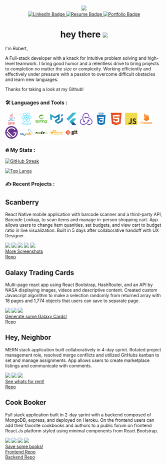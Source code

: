 <img align="center" src="https://komarev.com/ghpvc/?username=rneyrinck&style=flat-square&color=blue" alt=""/>

<div align="center">
  <img src='https://media.giphy.com/media/HwBlFQZFcAoUcPHZdX/giphy.gif' width="100"/>
  </div>
<div id="badges" align="center">
  <a href="https://www.linkedin.com/in/robert-neyrinck/">
    <img src="https://img.shields.io/badge/LinkedIn-blue?style=for-the-badge&logo=linkedin&logoColor=white" alt="LinkedIn Badge"/>
  </a>
  <a href="https://docs.google.com/document/d/e/2PACX-1vRBuLyNWGQICCWL3bFy38xvM_w3LCVIqhXQN8AUHtApB7rAgW8fSAIa6wz-kY3lvZrO67DPuAZnharF/pub">
    <img src="https://img.shields.io/badge/Resume-red?style=for-the-badge" alt="Resume Badge"/>
  </a>
  <a href="https://rneyrinck.github.io/Portfolio-2022/">
    <img src="https://img.shields.io/badge/Portfolio-blue?style=for-the-badge&logo=ICloud&logoColor=white" alt="Portfolio Badge"/>
  </a>
</div>

<h1 align="center" >
  hey there
  <img src="https://media.giphy.com/media/hvRJCLFzcasrR4ia7z/giphy.gif" width="30px"/>
</h1>
<p>
  I'm Robert,
  
  A Full-stack developer with a knack for intuitive problem solving and high-level teamwork. I bring good humor and a relentless drive to bring projects to completion no matter the size or complexity. Working efficiently and effectively under pressure with a passion to overcome difficult obstacles and learn new languages.
  
  Thanks for taking a look at my Github!
  </P>

### :hammer_and_wrench: Languages and Tools :
<div>
  <img src="https://github.com/devicons/devicon/blob/master/icons/java/java-original-wordmark.svg" title="Java" alt="Java" width="40" height="40"/>&nbsp;
  <img src="https://github.com/devicons/devicon/blob/master/icons/react/react-original-wordmark.svg" title="React" alt="React" width="40" height="40"/>&nbsp;
  <img src="https://github.com/devicons/devicon/blob/master/icons/spring/spring-original-wordmark.svg" title="Spring" alt="Spring" width="40" height="40"/>&nbsp;
  <img src="https://github.com/devicons/devicon/blob/master/icons/materialui/materialui-original.svg" title="Material UI" alt="Material UI" width="40" height="40"/>&nbsp;
  <img src="https://github.com/devicons/devicon/blob/master/icons/flutter/flutter-original.svg" title="Flutter" alt="Flutter" width="40" height="40"/>&nbsp;
  <img src="https://github.com/devicons/devicon/blob/master/icons/redux/redux-original.svg" title="Redux" alt="Redux " width="40" height="40"/>&nbsp;
  <img src="https://github.com/devicons/devicon/blob/master/icons/css3/css3-plain-wordmark.svg"  title="CSS3" alt="CSS" width="40" height="40"/>&nbsp;
  <img src="https://github.com/devicons/devicon/blob/master/icons/html5/html5-original.svg" title="HTML5" alt="HTML" width="40" height="40"/>&nbsp;
  <img src="https://github.com/devicons/devicon/blob/master/icons/javascript/javascript-original.svg" title="JavaScript" alt="JavaScript" width="40" height="40"/>&nbsp;
  <img src="https://github.com/devicons/devicon/blob/master/icons/firebase/firebase-plain-wordmark.svg" title="Firebase" alt="Firebase" width="40" height="40"/>&nbsp;
  <img src="https://github.com/devicons/devicon/blob/master/icons/gatsby/gatsby-original.svg" title="Gatsby"  alt="Gatsby" width="40" height="40"/>&nbsp;
  <img src="https://github.com/devicons/devicon/blob/master/icons/mysql/mysql-original-wordmark.svg" title="MySQL"  alt="MySQL" width="40" height="40"/>&nbsp;
  <img src="https://github.com/devicons/devicon/blob/master/icons/nodejs/nodejs-original-wordmark.svg" title="NodeJS" alt="NodeJS" width="40" height="40"/>&nbsp;
  <img src="https://github.com/devicons/devicon/blob/master/icons/amazonwebservices/amazonwebservices-plain-wordmark.svg" title="AWS" alt="AWS" width="40" height="40"/>&nbsp;
  <img src="https://github.com/devicons/devicon/blob/master/icons/git/git-original-wordmark.svg" title="Git" **alt="Git" width="40" height="40"/>
</div>

### :fire: My Stats :
[![GitHub Streak](http://github-readme-streak-stats.herokuapp.com?user=rneyrinck&theme=dark&background=000000)](https://git.io/streak-stats)

[![Top Langs](https://github-readme-stats.vercel.app/api/top-langs/?username=rneyrinck&layout=compact&theme=vision-friendly-dark)](https://github.com/anuraghazra/github-readme-stats)

### :writing_hand: Recent Projects :
<div>
  <h2>Scanberry</h2>
  <p>React Native mobile application with barcode scanner and a third-party API, Barcode Lookup, to scan items and manage in-person shopping cart. App allows users to change item quanities, set budgets, and view cart to budget ratio in live visualization. Built in 5 days after collaborative handoff with UX Designer.</p>
  
 
 <div>
  <img src="https://rneyrinck.github.io/Portfolio-2022/static/media/Tutorial1.6fd1506a8680f137073d.jpg" height="200" />
   <img src="https://rneyrinck.github.io/Portfolio-2022/static/media/Tutorial2.a6f6b865ec2721992248.jpg" height="200" />
  <img src="https://rneyrinck.github.io/Portfolio-2022/static/media/Tutorial3.191a195d031bbcd9c755.jpg" height="200" />
  <img src="https://rneyrinck.github.io/Portfolio-2022/static/media/Tutorial4.c6914bcb0c866a0ba39a.jpg" height="200" />
  <img src="https://rneyrinck.github.io/Portfolio-2022/static/media/Tutorial5.6eeede228b7aae358e8d.jpg" height="200" />
    <div>
       <a href="https://rneyrinck.github.io/Portfolio-2022/#scanberry" target="_blank">
    More Screenshots
  </a>
      <br>
      <a href="https://github.com/rneyrinck/Scanberry">
        Repo
      </a>
</div>
    <div>
      <h2>Galaxy Trading Cards</h2>
      <p>Multi-page react app using React Bootstrap, HashRouter, and an API by NASA displaying images, videos and descriptive content. Created custom Javascript algorithm to make a selection randomly from returned array with 18 pages and 1,774 objects that users can save to separate page.</p>
      <div>
       <img src="https://user-images.githubusercontent.com/76080458/164315033-c51aae73-27d6-4f2d-bd5f-dad6cca5bcf0.jpg" height="200"/>
      <img src="https://user-images.githubusercontent.com/76080458/164315479-7aee022b-6dfc-4759-a987-665e99e84d2c.jpg" height="200"/>
      <img src="https://user-images.githubusercontent.com/76080458/164315482-d7c8794f-3757-46d3-bdc0-d9c140437f3e.jpg" height="200"/>
      </div>
        <a href="https://rneyrinck.github.io/Project-2/" target="_blank">
    Generate some Galaxy Cards!
  </a>
      <br>
      <a href="https://github.com/rneyrinck/Project-2">Repo</a>
</div>
    
<div>
<h2>Hey, Neighbor</h2>
<p>MERN stack application built collaboratively in 4-day sprint. Rotated project management role, resolved merge conflicts and utilized GitHubs kanban to set and manage assignments. App allows users to create marketplace listings and communicate with comments.</p>
  <div>
       <img src="https://user-images.githubusercontent.com/76080458/164316128-e2db6f3c-d4a2-4009-bbcd-5288e7927e3d.jpg" height="200"/>
      <img src="https://user-images.githubusercontent.com/76080458/164316135-2fd8559b-86fb-48c1-aa0e-b336e5319dfa.jpg" height="200"/>
      <img src="https://user-images.githubusercontent.com/76080458/164316140-4b233b0f-cf22-490a-b138-7138b7461b81.jpg" height="200"/>
      </div>
<a href="https://sabr-ga.github.io/hey-neighbor-client/#/">See whats for rent!</a>
  <br>
<a href="https://github.com/SABR-GA">Repo</a>
</div>
    
<div>
<h2>Cook Booker</h2>
<p>Full stack application built in 2-day sprint with a backend composed of MongoDB, express, and deployed on Heroku. On the frontend users can add their favorite cookbooks and authors to a public forum on frontend React.Js platform styled using minimal components from React Bootstrap.</p>
   <div>
       <img src="https://user-images.githubusercontent.com/76080458/164316621-10f854a1-0155-4efa-b947-d7a5ec976dd7.jpg" height="200"/>
      <img src="https://user-images.githubusercontent.com/76080458/164316624-e936af80-b6a9-452f-9b86-11328e669028.jpg" height="200"/>
      <img src="https://user-images.githubusercontent.com/76080458/164316628-ab14640a-cca3-47b9-bd75-e7e0f242b1d9.jpg" height="200"/>
     <img src="https://user-images.githubusercontent.com/76080458/164316632-5776ebb6-de2a-4502-8d40-55fc5b978373.jpg" height="200"/>
      </div>
<a href="https://pages.git.generalassemb.ly/rob-neyrinck/Cookbook-client/#/cookbooks">Save some books!</a>
  <br>
 <a href="https://github.com/rneyrinck/CookbookerClient">Frontend Repo</a>
  <br>
<a href="https://github.com/rneyrinck/CookBookerAPI">Backend Repo</a>
</div>
